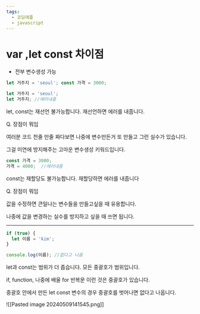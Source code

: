 ```yaml
---
tags:
  - 코딩애플
  - javascript
---
```

# var ,let const 차이점

- 전부 변수생성 가능

```javascript
let 거주지 = 'seoul'; const 가격 = 3000;
```


``` javascript
let 거주지 = 'seoul';
let 거주지; //에러내줌
```

let, const는 재선언 불가능합니다. 재선언하면 에러를 내줍니다.


Q. 장점이 뭐임 

여러분 코드 천줄 만줄 짜다보면 나중에 변수만든거 또 만들고 그런 실수가 있습니다.

그걸 미연에 방지해주는 고마운 변수생성 키워드입니다.


``` javascript
const 가격 = 3000;
가격 = 4000;  //에러내줌
```

const는 재할당도 불가능합니다. 재할당하면 에러를 내줍니다


Q. 장점이 뭐임 

값을 수정하면 큰일나는 변수들을 만들고싶을 때 유용합니다.

나중에 값을 변경하는 실수를 방지하고 싶을 때 쓰면 됩니다.

----

``` javascript
if (true) {
  let 이름 = 'kim';
}

console.log(이름); //없다고 나옴
```

let과 const는 범위가 더 좁습니다. 모든 중괄호가 범위입니다.

if, function, 나중에 배울 for 반복문 이런 것은 중괄호가 있습니다.

중괄호 안에서 만든 let const 변수의 경우 중괄호를 벗어나면 없다고 나옵니다.

![[Pasted image 20240509141545.png]]